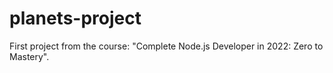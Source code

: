 # planets-project
First project from the course: "Complete Node.js Developer in 2022: Zero to Mastery".
